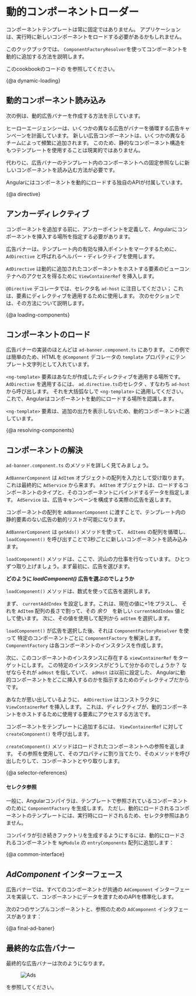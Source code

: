 # 動的コンポーネントローダー

コンポーネントテンプレートは常に固定ではありません。 アプリケーションは、実行時に新しいコンポーネントをロードする必要があるかもしれません。

このクックブックでは、 `ComponentFactoryResolver`を使ってコンポーネントを動的に追加する方法を説明します。

このcookbookのコードの <live-example name="dynamic-component-loader"></live-example>
を参照してください。

{@a dynamic-loading}

## 動的コンポーネント読み込み

次の例は、動的広告バナーを作成する方法を示しています。

ヒーローエージェンシーは、いくつかの異なる広告がバナーを循環する広告キャンペーンを計画しています。
新しい広告コンポーネントは、いくつかの異なるチームによって頻繁に追加されます。
このため、静的なコンポーネント構造をもつテンプレートを使用することは現実的ではありません。

代わりに、広告バナーのテンプレート内のコンポーネントへの固定参照なしに新しいコンポーネントを読み込む方法が必要です。

Angularにはコンポーネントを動的にロードする独自のAPIが付属しています。


{@a directive}

## アンカーディレクティブ

コンポーネントを追加する前に、アンカーポイントを定義して、Angularにコンポーネントを挿入する場所を指定する必要があります。

広告バナーは、テンプレート内の有効な挿入ポイントをマークするために、`AdDirective` と呼ばれるヘルパー・ディレクティブを使用します。


<code-example path="dynamic-component-loader/src/app/ad.directive.ts" title="src/app/ad.directive.ts" linenums="false">

</code-example>



`AdDirective` は動的に追加されたコンポーネントをホストする要素のビューコンテナへのアクセスを得るために `ViewContainerRef` を挿入します。

`@Directive` デコレータでは、セレクタ名 `ad-host` に注目してください；
これは、要素にディレクティブを適用するために使用します。
次のセクションでは、その方法について説明します。

{@a loading-components}

## コンポーネントのロード

広告バナーの実装のほとんどは `ad-banner.component.ts` にあります。
この例では簡単のため、HTMLを `@Component` デコレータの `template` プロパティにテンプレート文字列として入れています。

`<ng-template>` 要素はあなたが作成したディレクティブを適用する場所です。
`AdDirective` を適用するには、 `ad.directive.ts`のセレクタ 、すなわち `ad-host` から呼び出します。
それを大括弧なしで `<ng-template>` に適用してください。
これで、Angularはコンポーネントを動的にロードする場所を認識します。


<code-example path="dynamic-component-loader/src/app/ad-banner.component.ts" region="ad-host" title="src/app/ad-banner.component.ts (template)" linenums="false">

</code-example>



`<ng-template>` 要素は、追加の出力を表示しないため、動的コンポーネントに適しています。


{@a resolving-components}


## コンポーネントの解決

`ad-banner.component.ts` のメソッドを詳しく見てみましょう。

`AdBannerComponent` は `AdItem` オブジェクトの配列を入力として受け取ります。これは最終的に `AdService` から来ます。
`AdItem` オブジェクトは、ロードするコンポーネントのタイプと、そのコンポーネントにバインドするデータを指定します。
`AdService` は、広告キャンペーンを構成する実際の広告を返します。

コンポーネントの配列を `AdBannerComponent` に渡すことで、テンプレート内の静的要素のない広告の動的リストが可能になります。

`AdBannerComponent` は `getAds()` メソッドを使って、 `AdItems` の配列を循環し、 `loadComponent()` を呼び出すことで3秒ごとに新しいコンポーネントを読み込みます。


<code-example path="dynamic-component-loader/src/app/ad-banner.component.ts" region="class" title="src/app/ad-banner.component.ts (excerpt)" linenums="false">

</code-example>



`loadComponent()` メソッドは、ここで、沢山の力仕事を行なっています。
ひとつずつ取り上げましょう。まず最初に、広告を選びます。


<div class="l-sub-section">



**どのように _loadComponent()_ 広告を選ぶのでしょうか**

`loadComponent()` メソッドは、数式を使って広告を選択します。

まず、 `currentAddIndex` を設定します。これは、現在の値に+1をプラスし、
それを `AdItem` 配列の長さで割って、その _余り_　を新しい `currentAddIndex` 値として使います。
次に、その値を使用して配列から `adItem` を選択します。


</div>



`loadComponent()` が広告を選択した後、それは `ComponentFactoryResolver` を使って
特定のコンポーネントごとに `ComponentFactory` を解決します。
`ComponentFactory` は各コンポーネントのインスタンスを作成します。

次に、このコンポーネントのインスタンスに存在する `viewContainerRef` をターゲットにします。
この特定のインスタンスがどうして分かるのでしょうか？
なぜならそれが `adHost` を指していて、 `adHost` は以前に設定した、
Angularに動的コンポーネントをどこに挿入するのかを指示するためのディレクティブだからです。

あなたが思い出しているように、 `AdDirective` はコンストラクタに `ViewContainerRef` を挿入します。
これは、ディレクティブが、動的コンポーネントをホストするために使用する要素にアクセスする方法です。

コンポーネントをテンプレートに追加するには、 `ViewContainerRef` に対して `createComponent()` を呼び出します。

`createComponent()` メソッドはロードされたコンポーネントへの参照を返します。
その参照を使用して、そのプロパティに割り当てたり、そのメソッドを呼び出したりして、コンポーネントとやり取りします。


{@a selector-references}


#### セレクタ参照

一般に、Angularコンパイラは、テンプレートで参照されているコンポーネントのために `ComponentFactory` を生成します。
ただし、動的にロードされるコンポーネントのテンプレートには、実行時にロードされるため、セレクタ参照はありません。

コンパイラが引き続きファクトリを生成するようにするには、動的にロードされるコンポーネントを `NgModule` の `entryComponents` 配列に追加します：

<code-example path="dynamic-component-loader/src/app/app.module.ts" region="entry-components" title="src/app/app.module.ts (entry components)" linenums="false">

</code-example>



{@a common-interface}


## _AdComponent_ インターフェース

広告バナーでは、すべてのコンポーネントが共通の `AdComponent` インターフェースを実装して、コンポーネントにデータを渡すためのAPIを標準化します。

次の2つのサンプルコンポーネントと、参照のための `AdComponent` インタフェースがあります：


<code-tabs>

  <code-pane title="hero-job-ad.component.ts" path="dynamic-component-loader/src/app/hero-job-ad.component.ts">

  </code-pane>

  <code-pane title="hero-profile.component.ts" path="dynamic-component-loader/src/app/hero-profile.component.ts">

  </code-pane>

  <code-pane title="ad.component.ts" path="dynamic-component-loader/src/app/ad.component.ts">

  </code-pane>

</code-tabs>



{@a final-ad-baner}


## 最終的な広告バナー
 最終的な広告バナーは次のようになります。

<figure>
  <img src="generated/images/guide/dynamic-component-loader/ads.gif" alt="Ads">
</figure>



<live-example name="dynamic-component-loader"></live-example>を参照してください。

